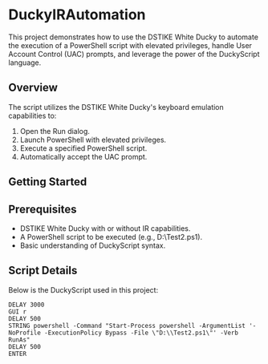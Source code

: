 # DuckyIRAutomation

This project demonstrates how to use the DSTIKE White Ducky to automate the execution of a PowerShell script with elevated privileges, handle User Account Control (UAC) prompts, and leverage the power of the DuckyScript language.

## Overview

The script utilizes the DSTIKE White Ducky's keyboard emulation capabilities to:
1. Open the Run dialog.
2. Launch PowerShell with elevated privileges.
3. Execute a specified PowerShell script.
4. Automatically accept the UAC prompt.

## Getting Started

## Prerequisites

- DSTIKE White Ducky with  or without IR capabilities.
- A PowerShell script to be executed (e.g., D:\Test2.ps1).
- Basic understanding of DuckyScript syntax.

## Script Details

Below is the DuckyScript used in this project:
```plaintext
DELAY 3000
GUI r
DELAY 500
STRING powershell -Command "Start-Process powershell -ArgumentList '-NoProfile -ExecutionPolicy Bypass -File \"D:\\Test2.ps1\"' -Verb RunAs"
DELAY 500
ENTER
```